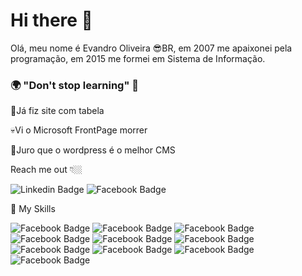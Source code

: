 # Hi there 👋  

Olá, meu nome é Evandro Oliveira 😎BR, em 2007 me apaixonei pela programação, em 2015 me formei em Sistema de Informação.

### 🌍 "Don't stop learning" 🧠

💪Já fiz site com tabela

💀Vi o Microsoft FrontPage morrer

🤣Juro que o wordpress é o melhor CMS

Reach me out 👇🏼

![Linkedin Badge](https://img.shields.io/badge/-LinkedIn-blue?style=flat-square&logo=Linkedin&logoColor=white&link=https://www.linkedin.com/in/oliveiraevandro/)
![Facebook Badge](https://img.shields.io/badge/-Facebook-blue?style=flat-square&logo=Facebook&logoColor=white&link=https://www.facebook.com/Evandroapaoliveira/)

🚀 My Skills 

![Facebook Badge](https://img.shields.io/badge/HTML5-E34F26?style=for-the-badge&logo=html5&logoColor=white)
![Facebook Badge](https://img.shields.io/badge/CSS3-1572B6?style=for-the-badge&logo=css3&logoColor=white)
![Facebook Badge](https://img.shields.io/badge/Bootstrap-563D7C?style=for-the-badge&logo=bootstrap&logoColor=white)
![Facebook Badge](https://img.shields.io/badge/JavaScript-F7DF1E?style=for-the-badge&logo=javascript&logoColor=black)
![Facebook Badge](https://img.shields.io/badge/Node.js-43853D?style=for-the-badge&logo=node.js&logoColor=white)
![Facebook Badge](https://img.shields.io/badge/React-20232A?style=for-the-badge&logo=react&logoColor=61DAFB)
![Facebook Badge](https://img.shields.io/badge/React_Native-20232A?style=for-the-badge&logo=react&logoColor=61DAFB)
![Facebook Badge](https://img.shields.io/badge/next.js-000000?style=for-the-badge&logo=next.js&logoColor=white)
![Facebook Badge](https://img.shields.io/badge/MongoDB-4EA94B?style=for-the-badge&logo=mongodb&logoColor=white)
![Facebook Badge](https://img.shields.io/badge/MySQL-00000F?style=for-the-badge&logo=mysql&logoColor=white)
